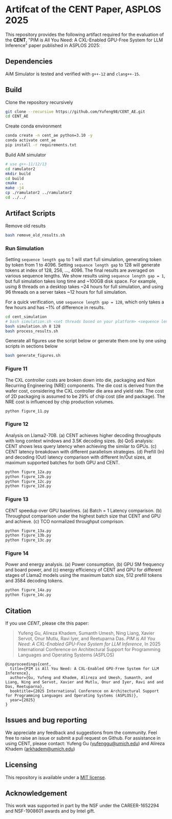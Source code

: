 # Artifcat of the CENT Paper, ASPLOS 2025

This repository provides the following artifact required for the evaluation of the **CENT**, "PIM is All You Need: A CXL-Enabled GPU-Free System for LLM Inference" paper published in ASPLOS 2025:

## Dependencies

AiM Simulator is tested and verified with `g++-12` and `clang++-15`.

## Build

Clone the repository recursively

```bash
git clone --recursive https://github.com/Yufeng98/CENT_AE.git
cd CENT_AE
```

Create conda environment

```bash
conda create -n cent_ae python=3.10 -y
conda activate cent_ae
pip install -r requirements.txt
```

Build AiM simulator

```bash
# use g++-11/12/13
cd ramulator2
mkdir build
cd build
cmake ..
make -j4
cp ./ramulator2 ../ramulator2
cd ../../
```

## Artifact Scripts

Remove old results
```bash
bash remove_old_results.sh
```

### Run Simulation

Setting `sequence length gap` to 1 will start full simulation, generating token by token from 1 to 4096. Setting `sequence length gap` to 128 will generate tokens at index of 128, 256, ..., 4096. The final results are averaged on various sequence lengths. We show results using `sequence length gap = 1`, but full simulation takes long time and ~100GB disk space. For example, using 8 threads on a desktop takes ~24 hours for full simulation, and using 96 threads on a server takes ~12 hours for full simulation.

For a quick verification, use `sequence length gap = 128`, which only takes a few hours and has ~1% of difference in results.

```bash
cd cent_simulation
# bash simulation.sh <set threads based on your platform> <sequence length gap>
bash simulation.sh 8 128
bash process_results.sh
```

Generate all figures use the script below or generate them one by one using scripts in sections below

```bash
bash generate_figures.sh
```

### Figure 11

The CXL controller costs are broken down into die, packaging and Non Recurring Engineering (NRE) components. The die cost is derived from the wafer cost, considering the CXL controller die area and yield rate. The cost of 2D packaging is assumed to be 29% of chip cost (die and package). The NRE cost is
influenced by chip production volumes.

```bash
python figure_11.py
```

### Figure 12

Analysis on Llama2-70B. (a) CENT achieves higher decoding throughputs with long context windows and 3.5K decoding sizes. (b) QoS analysis: CENT shows less query latency when achieving the similar to GPUs. (c) CENT latency breakdown with different parallelism strategies. (d) Prefill (In) and decoding (Out) latency comparison with different In/Out sizes, at maximum supported batches for both GPU and CENT.

```bash
python figure_12a.py
python figure_12b.py
python figure_12c.py
python figure_12d.py
```

### Figure 13

CENT speedup over GPU baselines. (a) Batch = 1 Latency comparison. (b) Throughput comparison under the highest batch size that CENT and GPU and achieve. (c) TCO normalized throughput comprison.

```bash
python figure_13a.py
python figure_13b.py
python figure_13c.py
```

### Figure 14

Power and energy analysis. (a) Power consumption, (b) GPU SM frequency and board power, and (c) energy efficiency of CENT and GPU for different stages of Llama2 models using the maximum batch size, 512 prefill tokens and 3584 decoding tokens.

```bash
python figure_14a.py
python figure_14c.py
```

## Citation

If you use *CENT*, please cite this paper:

> Yufeng Gu, Alireza Khadem, Sumanth Umesh, Ning Liang, Xavier Servot, Onur Mutlu, Ravi Iyer, and Reetuparna Das.
> *PIM is All You Need: A CXL-Enabled GPU-Free System for LLM Inference*,
> In 2025 International Conference on Architectural Support for Programming Languages and Operating Systems (ASPLOS)

```
@inproceedings{cent,
  title={PIM is All You Need: A CXL-Enabled GPU-Free System for LLM Inference},
  author={Gu, Yufeng and Khadem, Alireza and Umesh, Sumanth, and Liang, Ning and Servot, Xavier and Mutlu, Onur and Iyer, Ravi and and Das, Reetuparna},
  booktitle={2025 International Conference on Architectural Support for Programming Languages and Operating Systems (ASPLOS)}, 
  year={2025}
}
```

## Issues and bug reporting

We appreciate any feedback and suggestions from the community.
Feel free to raise an issue or submit a pull request on Github.
For assistance in using CENT, please contact: Yufeng Gu (yufenggu@umich.edu) and Alireza Khadem (arkhadem@umich.edu)

## Licensing

This repository is available under a [MIT license](/LICENSE).

## Acknowledgement

This work was supported in part by the NSF under the CAREER-1652294 and NSF-1908601 awards and by Intel gift.